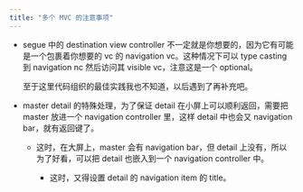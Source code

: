 ```yaml
---
title: "多个 MVC 的注意事项"
---
```


* segue 中的 destination view controller 不一定就是你想要的，因为它有可能是一个包裹着你想要的 vc 的 navigation vc。这种情况下可以 type casting 到 navigation nc 然后访问其 visible vc，注意这是一个 optional。

  至于这里代码组织的最佳实践我也不知道，以后遇到了再补充吧。

* master detail 的特殊处理，为了保证 detail 在小屏上可以顺利返回，需要把 master 放进一个 navigation controller 里，这样 detail 中也会又 navigation bar，就有返回键了。

  * 这时，在大屏上，master 会有 navigation bar，但 detail 上没有，所以为了好看，可以把 detail 也嵌入到一个 navigation controller 中。

    * 这时，又得设置 detail 的 navigation item 的 title。
